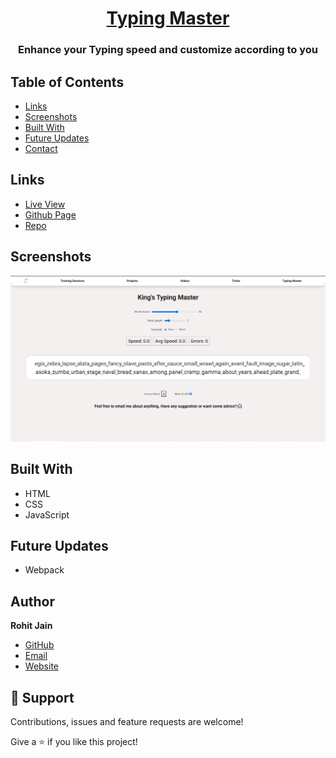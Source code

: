 <h1 align="center"><a href="https://kingtechnologies.in/Typing%20Master">Typing Master</a></h1>
<h3 align="center">Enhance your Typing speed and customize according to you</h3>

## Table of Contents

- [Links](#links)
- [Screenshots](#screenshots)
- [Built With](#built-with)
- [Future Updates](#future-updates)
- [Contact](#author)

## Links

- [Live View](https://kingtechnologies.in/Typing%20Master)
- [Github Page](https://rohit19060.github.io/typing_master/)
- [Repo](https://github.com/Rohit19060/typing_master)

## Screenshots

![Main Interface](/Screenshots/1.png "Main Interface")

## Built With

- HTML
- CSS
- JavaScript

## Future Updates

- Webpack

## Author

**Rohit Jain**

- [GitHub](https://github.com/rohit19060)
- [Email](rohitjain19060@gmail.com)
- [Website](https://kingtechnologies.in)

## 🤝 Support

Contributions, issues and feature requests are welcome!

Give a ⭐️ if you like this project!
